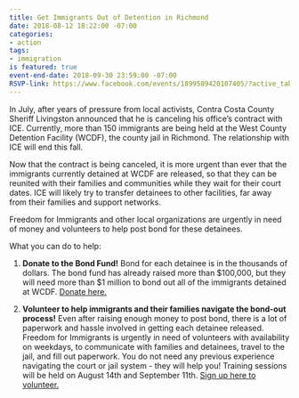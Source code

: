```yaml
---
title: Get Immigrants Out of Detention in Richmond
date: 2018-08-12 18:22:00 -07:00
categories:
- action
tags:
- immigration
is featured: true
event-end-date: 2018-09-30 23:59:00 -07:00
RSVP-link: https://www.facebook.com/events/1899589420107405/?active_tab=about
---
```


In July, after years of pressure from local activists, Contra Costa County Sheriff Livingston announced that he is canceling his office’s contract with ICE. Currently, more than 150 immigrants are being held at the West County Detention Facility (WCDF), the county jail in Richmond. The relationship with ICE will end this fall.

Now that the contract is being canceled, it is more urgent than ever that the immigrants currently detained at WCDF are released, so that they can be reunited with their families and communities while they wait for their court dates. ICE will likely try to transfer detainees to other facilities, far away from their families and support networks.

Freedom for Immigrants and other local organizations are urgently in need of money and volunteers to help post bond for these detainees.

What you can do to help:
1. **Donate to the Bond Fund!**
Bond for each detainee is in the thousands of dollars. The bond fund has already raised more than $100,000, but they will need more than $1 million to bond out all of the immigrants detained at WCDF. [Donate here.](https://www.aplos.com/aws/give/CIVIC/WCDFFund)

2. **Volunteer to help immigrants and their families navigate the bond-out process!**
Even after raising enough money to post bond, there is a lot of paperwork and hassle involved in getting each detainee released. Freedom for Immigrants is urgently in need of volunteers with availability on weekdays, to communicate with families and detainees, travel to the jail, and fill out paperwork. You do not need any previous experience navigating the court or jail system - they will help you! Training sessions will be held on August 14th and September 11th. [Sign up here to volunteer.](https://www.facebook.com/events/1899589420107405/?active_tab=about)